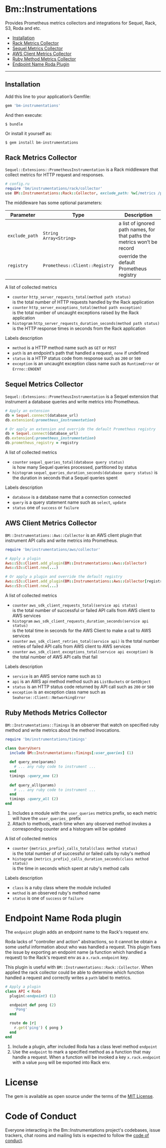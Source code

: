 # Bm::Instrumentations

Provides Prometheus metrics collectors and integrations for Sequel,
Rack, S3, Roda and etc.

* [Installation](#installation)
* [Rack Metrics Collector](#rack-metrics-collector)
* [Sequel Metrics Collector](#sequel-metrics-collector)
* [AWS Client Metrics Collector](#aws-client-metrics-collector)
* [Ruby Method Metrics Collector](#ruby-methods-metrics-collector)
* [Endpoint Name Roda Plugin](#endpoint-name-roda-plugin)

<hr>

## Installation

Add this line to your application’s Gemfile:

``` ruby
gem 'bm-instrumentations'
```

And then execute:

``` shell
$ bundle
```

Or install it yourself as:

``` shell
$ gem install bm-instrumentations
```

## Rack Metrics Collector

`Sequel::Extensions::PrometheusInstrumentation` is a Rack middleware that collect metrics for HTTP request and 
responses.

```ruby
# config.ru
require 'bm/instrumentations/rack/collector'
use BM::Instrumentations::Rack::Collector, exclude_path: %w[/metrics /ping]
```

The middleware has some optional parameters:

| Parameter | Type | Description |
|-----------|------|-------------|
|`exclude_path` | `String`<br>`Array<String>` | a list of ignored path names, for that paths the metrics won’t be record |
|`registry` | `Prometheus::Client::Registry` | override the default Prometheus registry |

A list of collected metrics

- `counter` `http_server_requests_total(method path status)`<br> 
  is the total number of HTTP requests handled by the Rack application
- `counter` `http_server_exceptions_total(method path exception)`<br> 
  is the total number of uncaught exceptions raised by the Rack application
- `histogram` `http_server_requests_duration_seconds(method path status)`<br> 
  is the HTTP response times in seconds from the Rack application

Labels description

* `method` is a HTTP method name such as `GET` or `POST`
* `path` is an endpoint’s path that handled a request, `none` if undefined
* `status` is a HTTP status code from response such as `200` or `500`
* `exception` is an uncaught exception class name such as `RuntimeError` or
`Errno::ENOENT`

## Sequel Metrics Collector

`Sequel::Extensions::PrometheusInstrumentation` is a Sequel extension that instrument a database queries and write
metrics into Prometheus.

```ruby
# Apply an extension
db = Sequel.connect(database_url)
db.extension(:prometheus_instrumentation)

# Or apply an extension and override the default Prometheus registry
db = Sequel.connect(database_url)
db.extension(:prometheus_instrumentation)
db.prometheus_registry = registry
```

A list of collected metrics

* `counter` `sequel_queries_total(database query status)`<br> 
  is how many Sequel queries processed, partitioned by status
* `histogram` `sequel_queries_duration_seconds(database query status)` 
  is the duration in seconds that a Sequel queries spent

Labels description

* `database` is a database name that a connection connected
* `query` is a query statement name such as `select`, `update`
* `status` one of `success` or `failure`

## AWS Client Metrics Collector

`BM::Instrumentations::Aws::Collector` is an AWS client plugin that instrument API calls and write metrics into 
Prometheus.

```ruby
require 'bm/instrumentations/aws/collector'

# Apply a plugin
Aws::S3::Client.add_plugin(BM::Instrumentations::Aws::Collector)
Aws::S3::Client.new(...)

# Or apply a plugin and override the default registry
Aws::S3::Client.add_plugin(BM::Instrumentations::Aws::Collector[registry])
Aws::S3::Client.new(...)
```

A list of collected metrics

* `counter` `aws_sdk_client_requests_total(service api status)`<br> 
  is the total number of successful or failed API calls from AWS client to AWS services
* `histogram` `aws_sdk_client_requests_duration_seconds(service api status)`<br> 
  is the total time in seconds for the AWS Client to make a call to AWS services
* `counter` `aws_sdk_client_retries_total(service api)` 
  is the total number retries of failed API calls from AWS client to AWS services
* `counter` `aws_sdk_client_exceptions_total(service api exception)` 
  is the total number of AWS API calls that fail 

Labels description

* `service` is an AWS service name such as `S3`
* `api` is an AWS api method method such as `ListBuckets` or `GetObject`
* `status` is an HTTP status code returned by API call such as `200` or `500`
* `exception` is an exception class name such as `Seahorse::Client::NetworkingError`

## Ruby Methods Metrics Collector

`BM::Instrumentations::Timings` is an observer that watch on specified ruby method and write metrics about the method
invocations.

```ruby
require 'bm/instrumentations/timings'

class QueryUsers
  include BM::Instrumentations::Timings[:user_queries] (1)
  
  def query_one(params)
    # ... any ruby code to instrument ...
  end
  timings :query_one (2)
  
  def query_all(params)
    # ... any ruby code to instrument ...
  end
  timings :query_all (2)
end
```

1. Includes a module with the `user_queries` metrics prefix, so each metric will have the `user_queries_` prefix
2. Attach to methods, each time when any observed method invokes a corresponding counter and a histogram 
   will be updated
   
A list of collected metrics

* `counter` `{metrics_prefix}_calls_total(class method status)`<br>
  is the total number of of successful or failed calls by ruby's method
* `histogram` `{metrics_prefix}_calls_duration_seconds(class method status)`<br>
  is the time in seconds which spent at ruby's method calls
  
Labels description

* `class` is a ruby class where the module included
* `method` is an observed ruby's method name 
* `status` is one of `success` or `failure`

# Endpoint Name Roda plugin

The `endpoint` plugin adds an endpoint name to the Rack's request env.

Roda lacks of "controller and action" abstractions, so it cannot be obtain a some useful
information about who was handled a request. This plugin fixes the issue by exporting
an endpoint name (a function which handled a request) to the Rack's request env as a
`x.rack.endpoint` key.

This plugin is useful with `BM::Instrumentations::Rack::Collector`. When applied the rack 
collector could be able to determine which function handled a request and correctly writes a 
`path` label to metrics.

```ruby
# Apply a plugin
class API < Roda
  plugin(:endpoint) (1)

  endpoint def pong (2)
    'Pong'
  end

  route do |r|
    r.get('ping') { pong }
  end
end
```

1. Include a plugin, after included Roda has a class level method `endpoint`
2. Use the `endpoint` to mark a specified method as a function that may handle a request. When a 
   function will be invoked a key `x.rack.endpoint` with a value `pong` will be exported into Rack env.

# License

The gem is available as open source under the terms of the [MIT
License][mit_license].

# Code of Conduct

Everyone interacting in the Bm::Instrumentations project's codebases,
issue trackers, chat rooms and mailing lists is expected to follow the
[code of conduct][code_of_conduit].

[mit_license]: https://opensource.org/licenses/MIT
[code_of_conduit]: https://github.com/bookmate/backend-commons/bm-instrumentations/blob/master/CODE_OF_CONDUCT.md
